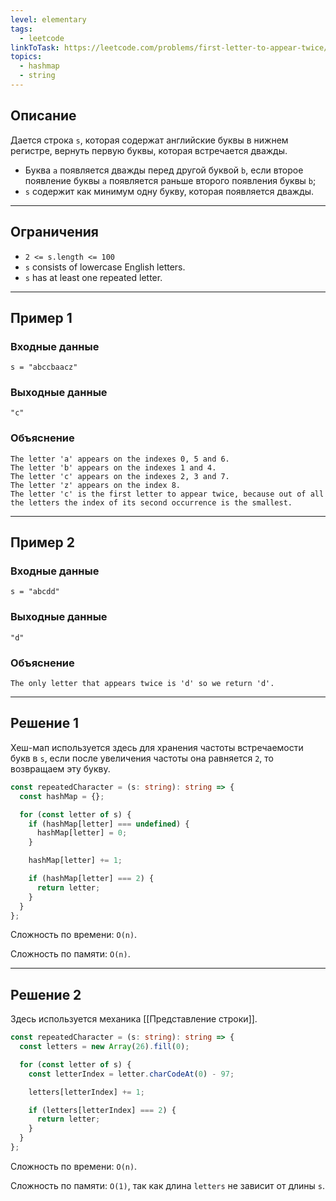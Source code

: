 ```yaml
---
level: elementary
tags:
  - leetcode
linkToTask: https://leetcode.com/problems/first-letter-to-appear-twice/description/
topics:
  - hashmap
  - string
---
```

## Описание

Дается строка `s`, которая содержат английские буквы в нижнем регистре, вернуть первую буквы, которая встречается дважды.

- Буква `a` появляется дважды перед другой буквой `b`, если второе появление буквы `a` появляется раньше второго появления буквы `b`;
- `s` содержит как минимум одну букву, которая появляется дважды.

---
## Ограничения

- `2 <= s.length <= 100`
- `s` consists of lowercase English letters.
- `s` has at least one repeated letter.

---
## Пример 1

### Входные данные

```
s = "abccbaacz"
```
### Выходные данные

```
"c"
```
### Объяснение

```
The letter 'a' appears on the indexes 0, 5 and 6.
The letter 'b' appears on the indexes 1 and 4.
The letter 'c' appears on the indexes 2, 3 and 7.
The letter 'z' appears on the index 8.
The letter 'c' is the first letter to appear twice, because out of all the letters the index of its second occurrence is the smallest.
```

---
## Пример 2

### Входные данные

```
s = "abcdd"
```
### Выходные данные

```
"d"
```
### Объяснение

```
The only letter that appears twice is 'd' so we return 'd'.
```

---
## Решение 1

Хеш-мап используется здесь для хранения частоты встречаемости букв в `s`, если после увеличения частоты она равняется `2`, то возвращаем эту букву.

```typescript
const repeatedCharacter = (s: string): string => {
  const hashMap = {};

  for (const letter of s) {
    if (hashMap[letter] === undefined) {
      hashMap[letter] = 0;
    }

    hashMap[letter] += 1;

    if (hashMap[letter] === 2) {
      return letter;
    }
  }
};
```

Сложность по времени: `O(n)`.

Сложность по памяти: `O(n)`.

---
## Решение 2

Здесь используется механика [[Представление строки]].

```typescript
const repeatedCharacter = (s: string): string => {
  const letters = new Array(26).fill(0);

  for (const letter of s) {
    const letterIndex = letter.charCodeAt(0) - 97;

    letters[letterIndex] += 1;

    if (letters[letterIndex] === 2) {
      return letter;
    }
  }
};
```

Сложность по времени: `O(n)`.

Сложность по памяти: `O(1)`, так как длина `letters` не зависит от длины `s`.